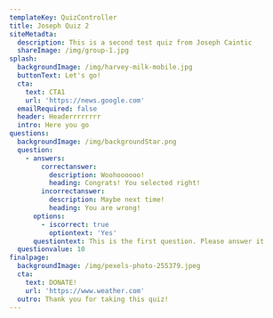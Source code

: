 ```yaml
---
templateKey: QuizController
title: Joseph Quiz 2
siteMetadta:
  description: This is a second test quiz from Joseph Caintic
  shareImage: /img/group-1.jpg
splash:
  backgroundImage: /img/harvey-milk-mobile.jpg
  buttonText: Let's go!
  cta:
    text: CTA1
    url: 'https://news.google.com'
  emailRequired: false
  header: Headerrrrrrrr
  intro: Here you go
questions:
  backgroundImage: /img/backgroundStar.png
  question:
    - answers:
        correctanswer:
          description: Woohoooooo!
          heading: Congrats! You selected right!
        incorrectanswer:
          description: Maybe next time!
          heading: You are wrong!
      options:
        - iscorrect: true
          optiontext: 'Yes'
      questiontext: This is the first question. Please answer it
  questionvalue: 10
finalpage:
  backgroundImage: /img/pexels-photo-255379.jpeg
  cta:
    text: DONATE!
    url: 'https://www.weather.com'
  outro: Thank you for taking this quiz!
---
```


